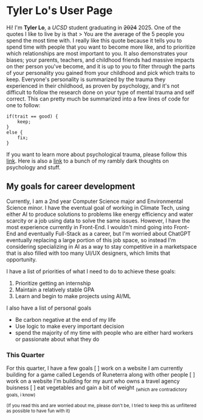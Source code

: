 # Tyler Lo's User Page
Hi! I'm **Tyler Lo**, a *UCSD* student graduating in ~~2024~~ 2025. One of the quotes I like to live by is that > You are the average of the 5 people you spend the most time with.
I really like this quote because it tells you to spend time with people that you want to become more like, and to prioritize which relationships are most important to you. It also demonstrates your biases; your parents, teachers, and childhood friends had massive impacts on ther person you've become, and it is up to you to filter through the parts of your personality you gained from your childhood and pick which traits to keep. Everyone's personality is summarized by the trauma they experienced in their childhood, as proven by psychology, and it's not difficult to follow the research done on your type of mental trauma and self correct.
This can pretty much be summarized into a few lines of code for one to follow:
```
if(trait == good) {
    keep;
}
else {
    fix;
}
```
If you want to learn more about psychological trauma, please follow this [link](https://www.nih.gov/news-events/nih-research-matters/early-family-experience-affects-later-romantic-relationships).
Here is also a [link](ramblythoughts.md) to a bunch of my rambly dark thoughts on psychology and stuff.

## My goals for career development
Currently, I am a 2nd year Computer Science major and Environmental Science minor. I have the eventual goal of working in Climate Tech, using either AI to produce solutions to problems like energy efficiency and water scarcity or a job using data to solve the same issues. However, I have the most experience currently in Front-End.
I wouldn't mind going into Front-End and eventually Full-Stack as a career, but I'm worried about ChatGPT eventually replacing a large portion of this job space, so instead I'm considering specializing in AI as a way to stay competitive in a marketspace that is also filled with too many UI/UX designers, which limits that opportunity.

I have a list of priorities of what I need to do to achieve these goals:
1. Prioritize getting an internship
2. Maintain a relatively stable GPA
3. Learn and begin to make projects using AI/ML

I also have a list of personal goals
- Be carbon negative at the end of my life
- Use logic to make every important decision
- spend the majority of my time with people who are either hard workers or passionate about what they do
### This Quarter

For this quarter, I have a few goals
[ ] work on a website I am currently building for a game called Legends of Runeterra along with other people
[ ] work on a website I'm building for my aunt who owns a travel agency buisness
[ ] eat vegetables and gain a bit of weight <sub>(which are contradictory goals, i know)</sub> 

<sup>(If you read this and are worried about me, please don't be, I tried to keep this as unfiltered as possible to have fun with it)</sup>